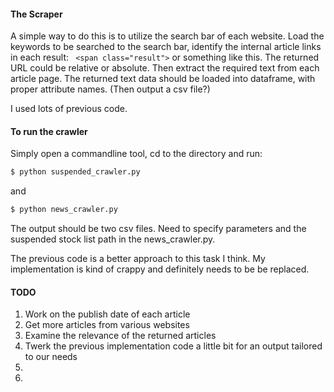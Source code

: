 
#### The Scraper
A simple way to do this is to utilize the search bar of each website. Load the keywords to be searched to the search bar, identify the internal article links in each result: ` <span class="result">` or something like this. 
The returned URL could be relative or absolute. 
Then extract the required text from each article page.
The returned text data should be loaded into dataframe, with proper attribute names. (Then output a csv file?) 

<p> I used lots of previous code. </p> 


#### To run the crawler
Simply open a commandline tool, cd to the directory and run:
```bash 
$ python suspended_crawler.py
```
and 
```bash 
$ python news_crawler.py
```
<p> The output should be two csv files. Need to specify parameters and the suspended stock list path in the news_crawler.py. </p>
<p> The previous code is a better approach to this task I think. My implementation is kind of crappy and definitely needs to be be replaced. </p>

#### TODO 
1. Work on the publish date of each article
2. Get more articles from various websites
3. Examine the relevance of the returned articles 
4. Twerk the previous implementation code a little bit for an output tailored to our needs 
5. 
6. 
